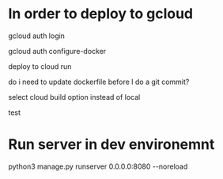 # In order to deploy to gcloud


gcloud auth login

gcloud auth configure-docker

deploy to cloud run

do i need to update dockerfile before I do a git commit?

select cloud build option instead of local

test

# Run server in dev environemnt
 python3  manage.py runserver 0.0.0.0:8080 --noreload
